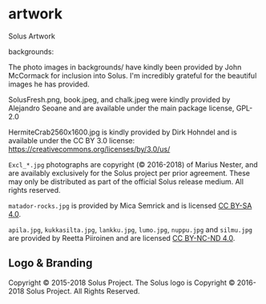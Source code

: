 artwork
=======

Solus Artwork


backgrounds:

The photo images in backgrounds/ have kindly been provided by John McCormack for inclusion into Solus. I'm incredibly grateful for the beautiful images he has provided.

SolusFresh.png, book.jpeg, and chalk.jpeg were kindly provided by Alejandro Seoane and are available under the main package license, GPL-2.0

HermiteCrab2560x1600.jpg is kindly provided by Dirk Hohndel and is available under the CC BY 3.0 license: https://creativecommons.org/licenses/by/3.0/us/

`Excl_*.jpg` photographs are copyright (© 2016-2018) of Marius Nester, and are availably exclusively for the Solus project per prior agreement. These may only be distributed as part of the official Solus release medium. All rights reserved.

`matador-rocks.jpg` is provided by Mica Semrick and is licensed [CC BY-SA 4.0](https://creativecommons.org/licenses/by-sa/4.0/).

`apila.jpg`, `kukkasilta.jpg`, `lankku.jpg`, `lumo.jpg`, `nuppu.jpg` and `silmu.jpg` are provided by Reetta Piiroinen and are licensed [CC BY-NC-ND 4.0](https://creativecommons.org/licenses/by-nc-nd/4.0/).

Logo & Branding
----------------

Copyright © 2015-2018 Solus Project.
The Solus logo is Copyright © 2016-2018 Solus Project. All Rights Reserved.
